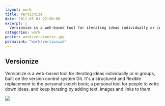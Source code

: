 ```yaml
---
layout: work
title: Versionize
date: 2011-05-01 22:00:00
excerpt: |
  Versionize is a web-based tool for iterating ideas individually or in groups, built on the version control system Git. It's a structured and flexible replacement to the personal sketch book; a personal tool for people to write down ideas, and keep iterating by adding text, images and links to them.
categories: work
poster: work/versionize.jpg
permalink: "work/versionize"
---
```


<div class="project" >
  <div class="grid_5">
    <h2>Versionize</h2>
    <div class="long-description"><p>Versionize is a web-based tool for iterating ideas individually or in groups, built on the version control system Git. It's a structured and flexible replacement to the personal sketch book; a personal tool for people to write down ideas, and keep iterating by adding text, images and links to them.</p></div>
  </div>
  <div class="grid_7">
    <div class="clear"></div>
    <p><img src="{% asset_path work/versionize.jpg %}" /></p>
  </div>
  <div class="clear"></div>
</div>
